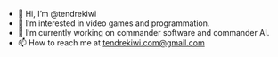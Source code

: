 - 👋 Hi, I’m @tendrekiwi
- 👀 I’m interested in video games and programmation.
- 🌱 I’m currently working on commander software and commander AI.
- 📫 How to reach me at tendrekiwi.com@gmail.com

